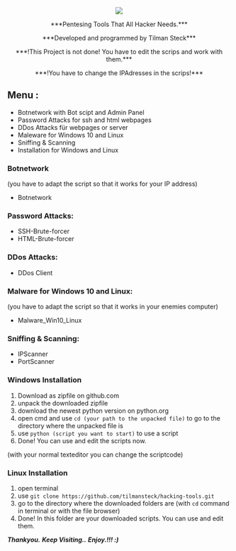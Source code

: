 <p align="center"><img src="https://github.com/tilmansteck/hacking-tools/favicon.png?raw=true" /></p>

<p align="center">***Pentesing Tools That All Hacker Needs.***</p>
<p align="center">***Developed and programmed by Tilman Steck***</p>
<p align="center">***!This Project is not done! You have to edit the scrips and work with them.***</p>
<p align="center">***!You have to change the IPAdresses in the scrips!***</p>

## Menu :

- Botnetwork with Bot scipt and Admin Panel
- Password Attacks for ssh and html webpages
- DDos Attacks für webpages or server
- Maleware for Windows 10 and Linux
- Sniffing & Scanning
- Installation for Windows and Linux

### Botnetwork
  (you have to adapt the script so that it works for your IP address)
  
 - Botnetwork

### Password Attacks:

- SSH-Brute-forcer
- HTML-Brute-forcer

### DDos Attacks:

- DDos Client

### Malware for Windows 10 and Linux:
  (you have to adapt the script so that it works in your enemies computer)
  
- Malware_Win10_Linux

### Sniffing & Scanning:

- IPScanner
- PortScanner

### Windows Installation

1. Download as zipfile on github.com 
2. unpack the downloaded zipfile 
3. download the newest python version on python.org
4. open cmd and use ```cd (your path to the unpacked file)``` to go to the directory where the unpacked file is
5. use ```python (script you want to start)``` to use a script
6. Done! You can use and edit the scripts now.

(with your normal texteditor you can change the scriptcode)

### Linux Installation 

1. open terminal
2. use ```git clone https://github.com/tilmansteck/hacking-tools.git```
3. go to the directory where the downloaded folders are (with ```cd``` command in terminal or with the file browser)
4. Done! In this folder are your downloaded scripts. You can use and edit them.

***Thankyou.***
***Keep Visiting..***
***Enjoy.!!! :)***
